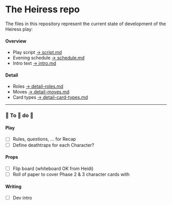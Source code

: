 # The Heiress repo

The files in this repository represent the current state of development of the Heiress play:

#### Overview
- Play script [→ script.md](script.md)
- Evening schedule [→ schedule.md](schedule.md)
- Intro text [→ intro.md](intro.md)

#### Detail
- Roles [→ detail-roles.md](detail-roles.md)
- Moves [→ detail-moves.md](detail-moves.md)
- Card types [→ detail-card-types.md](detail-card-types.md)

---

### 🚧 To 🚧 do 🚧

#### Play
- [ ] Rules, questions, ... for Recap
- [ ] Define deathtraps for each Character?

#### Props
- [ ] Flip board (whiteboard OK from Heidi)
- [ ] Roll of paper to cover Phase 2 & 3 character cards with

#### Writing
- [ ] Dev intro
